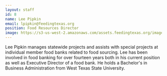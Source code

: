 ```yaml
---
layout: staff
id: 8
name: Lee Pipkin
email: lpipkin@feedingtexas.org
position: Food Resources Director
image: https://s3-us-west-2.amazonaws.com/assets.feedingtexas.org/images/staff/lee-pipkin.JPG
---
```

Lee Pipkin manages statewide projects and assists with special projects at individual member food banks related to food sourcing. Lee has been involved in food banking for over fourteen years both in his current position as well as Executive Director of a food bank. He holds a Bachelor's in Business Administration from West Texas State University.
